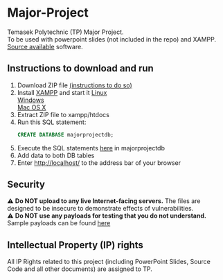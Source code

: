# Major-Project
Temasek Polytechnic (TP) Major Project. <br>
To be used with powerpoint slides (not included in the repo) and XAMPP. <br>
[Source available](https://en.wikipedia.org/wiki/Source-available_software) software.

## Instructions to download and run
1. Download ZIP file [(instructions to do so)](https://docs.github.com/en/repositories/working-with-files/using-files/downloading-source-code-archives)
2. Install [XAMPP](https://www.apachefriends.org/download.html) and start it
   [Linux](https://www.apachefriends.org/faq_linux.html) <br> [Windows](https://www.apachefriends.org/faq_windows.html) <br> [Mac OS X](https://www.apachefriends.org/faq_osx.html)
3. Extract ZIP file to xampp/htdocs
4. Run this SQL statement:
   ```sql
   CREATE DATABASE majorprojectdb;
   ```
5. Execute the SQL statements [here](https://github.com/ACheah216/Major-Project/tree/master/sql) in majorprojectdb
6. Add data to both DB tables
7. Enter [http://localhost/](http://localhost/) to the address bar of your browser

## Security
⚠️ **Do NOT upload to any live Internet-facing servers.** The files are designed to be insecure to demonstrate effects of vulnerabilities. <br>
⚠️ **Do NOT use any payloads for testing that you do not understand.** Sample payloads can be found [here](https://github.com/ACheah216/Major-Project/blob/master/sample-xss/code.html)

## Intellectual Property (IP) rights
All IP Rights related to this project (including PowerPoint Slides, Source Code and all other documents) are assigned to TP. 
